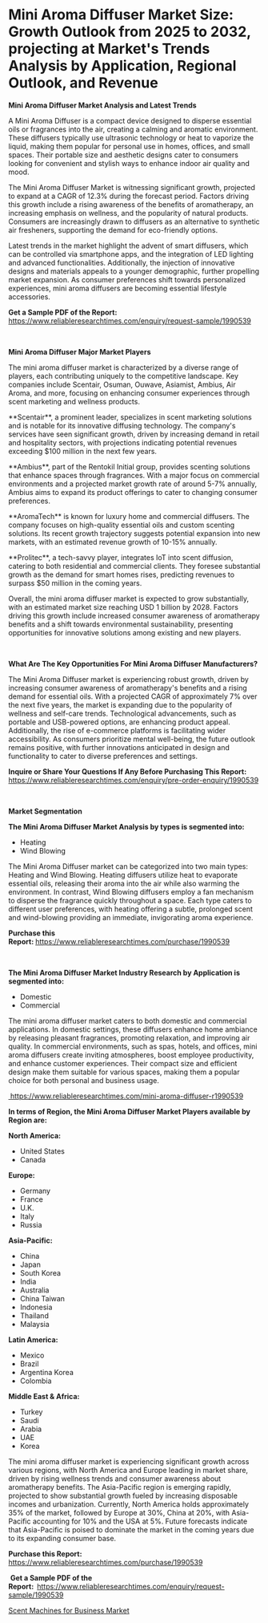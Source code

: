 <p><h1>Mini Aroma Diffuser Market Size: Growth Outlook from 2025 to 2032, projecting at Market's Trends Analysis by Application, Regional Outlook, and Revenue</h1></p><p><strong>Mini Aroma Diffuser Market Analysis and Latest Trends</strong></p>
<p><p>A Mini Aroma Diffuser is a compact device designed to disperse essential oils or fragrances into the air, creating a calming and aromatic environment. These diffusers typically use ultrasonic technology or heat to vaporize the liquid, making them popular for personal use in homes, offices, and small spaces. Their portable size and aesthetic designs cater to consumers looking for convenient and stylish ways to enhance indoor air quality and mood.</p><p>The Mini Aroma Diffuser Market is witnessing significant growth, projected to expand at a CAGR of 12.3% during the forecast period. Factors driving this growth include a rising awareness of the benefits of aromatherapy, an increasing emphasis on wellness, and the popularity of natural products. Consumers are increasingly drawn to diffusers as an alternative to synthetic air fresheners, supporting the demand for eco-friendly options.</p><p>Latest trends in the market highlight the advent of smart diffusers, which can be controlled via smartphone apps, and the integration of LED lighting and advanced functionalities. Additionally, the injection of innovative designs and materials appeals to a younger demographic, further propelling market expansion. As consumer preferences shift towards personalized experiences, mini aroma diffusers are becoming essential lifestyle accessories.</p></p>
<p><strong>Get a Sample PDF of the Report:&nbsp;</strong> <a href="https://www.reliableresearchtimes.com/enquiry/request-sample/1990539?utm_campaign=2033&utm_medium=2&utm_source=Github&utm_content=ia&utm_term=08022025&utm_id=mini-aroma-diffuser">https://www.reliableresearchtimes.com/enquiry/request-sample/1990539</a></p>
<p>&nbsp;</p>
<p><strong>Mini Aroma Diffuser Major Market Players</strong></p>
<p><p>The mini aroma diffuser market is characterized by a diverse range of players, each contributing uniquely to the competitive landscape. Key companies include Scentair, Osuman, Ouwave, Asiamist, Ambius, Air Aroma, and more, focusing on enhancing consumer experiences through scent marketing and wellness products.</p><p>**Scentair**, a prominent leader, specializes in scent marketing solutions and is notable for its innovative diffusing technology. The company's services have seen significant growth, driven by increasing demand in retail and hospitality sectors, with projections indicating potential revenues exceeding $100 million in the next few years.</p><p>**Ambius**, part of the Rentokil Initial group, provides scenting solutions that enhance spaces through fragrances. With a major focus on commercial environments and a projected market growth rate of around 5-7% annually, Ambius aims to expand its product offerings to cater to changing consumer preferences.</p><p>**AromaTech** is known for luxury home and commercial diffusers. The company focuses on high-quality essential oils and custom scenting solutions. Its recent growth trajectory suggests potential expansion into new markets, with an estimated revenue growth of 10-15% annually.</p><p>**Prolitec**, a tech-savvy player, integrates IoT into scent diffusion, catering to both residential and commercial clients. They foresee substantial growth as the demand for smart homes rises, predicting revenues to surpass $50 million in the coming years.</p><p>Overall, the mini aroma diffuser market is expected to grow substantially, with an estimated market size reaching USD 1 billion by 2028. Factors driving this growth include increased consumer awareness of aromatherapy benefits and a shift towards environmental sustainability, presenting opportunities for innovative solutions among existing and new players.</p></p>
<p>&nbsp;</p>
<p><strong>What Are The Key Opportunities For Mini Aroma Diffuser Manufacturers?</strong></p>
<p><p>The Mini Aroma Diffuser market is experiencing robust growth, driven by increasing consumer awareness of aromatherapy's benefits and a rising demand for essential oils. With a projected CAGR of approximately 7% over the next five years, the market is expanding due to the popularity of wellness and self-care trends. Technological advancements, such as portable and USB-powered options, are enhancing product appeal. Additionally, the rise of e-commerce platforms is facilitating wider accessibility. As consumers prioritize mental well-being, the future outlook remains positive, with further innovations anticipated in design and functionality to cater to diverse preferences and settings.</p></p>
<p><strong>Inquire or Share Your Questions If Any Before Purchasing This Report:</strong> <a href="https://www.reliableresearchtimes.com/enquiry/pre-order-enquiry/1990539?utm_campaign=2033&utm_medium=2&utm_source=Github&utm_content=ia&utm_term=08022025&utm_id=mini-aroma-diffuser">https://www.reliableresearchtimes.com/enquiry/pre-order-enquiry/1990539</a></p>
<p>&nbsp;</p>
<p><strong>Market Segmentation</strong></p>
<p><strong>The Mini Aroma Diffuser Market Analysis by types is segmented into:</strong></p>
<p><ul><li>Heating</li><li>Wind Blowing</li></ul></p>
<p><p>The Mini Aroma Diffuser market can be categorized into two main types: Heating and Wind Blowing. Heating diffusers utilize heat to evaporate essential oils, releasing their aroma into the air while also warming the environment. In contrast, Wind Blowing diffusers employ a fan mechanism to disperse the fragrance quickly throughout a space. Each type caters to different user preferences, with heating offering a subtle, prolonged scent and wind-blowing providing an immediate, invigorating aroma experience.</p></p>
<p><strong>Purchase this Report:&nbsp;</strong><a href="https://www.reliableresearchtimes.com/purchase/1990539?utm_campaign=2033&utm_medium=2&utm_source=Github&utm_content=ia&utm_term=08022025&utm_id=mini-aroma-diffuser">https://www.reliableresearchtimes.com/purchase/1990539</a></p>
<p>&nbsp;</p>
<p><strong>The Mini Aroma Diffuser Market Industry Research by Application is segmented into:</strong></p>
<p><ul><li>Domestic</li><li>Commercial</li></ul></p>
<p><p>The mini aroma diffuser market caters to both domestic and commercial applications. In domestic settings, these diffusers enhance home ambiance by releasing pleasant fragrances, promoting relaxation, and improving air quality. In commercial environments, such as spas, hotels, and offices, mini aroma diffusers create inviting atmospheres, boost employee productivity, and enhance customer experiences. Their compact size and efficient design make them suitable for various spaces, making them a popular choice for both personal and business usage.</p></p>
<p><a href="https://www.reliableresearchtimes.com/mini-aroma-diffuser-r1990539?utm_campaign=2033&utm_medium=2&utm_source=Github&utm_content=ia&utm_term=08022025&utm_id=mini-aroma-diffuser">&nbsp;https://www.reliableresearchtimes.com/mini-aroma-diffuser-r1990539</a></p>
<p><strong>In terms of Region, the Mini Aroma Diffuser Market Players available by Region are:</strong></p>
<p>
    <p> <strong> North America: </strong>
        <ul>
            <li>United States</li>
            <li>Canada</li>
        </ul>
        </p> 
    <p> <strong> Europe: </strong>
        <ul>
            <li>Germany</li>
            <li>France</li>
            <li>U.K.</li>
            <li>Italy</li>
            <li>Russia</li>
        </ul>
        </p> 
    <p> <strong> Asia-Pacific: </strong>
        <ul>
            <li>China</li>
            <li>Japan</li>
            <li>South Korea</li>
            <li>India</li>
            <li>Australia</li>
            <li>China Taiwan</li>
            <li>Indonesia</li>
            <li>Thailand</li>
            <li>Malaysia</li>
        </ul>
        </p> 
    <p> <strong> Latin America: </strong>
        <ul>
            <li>Mexico</li>
            <li>Brazil</li>
            <li>Argentina Korea</li>
            <li>Colombia</li>
        </ul>
        </p> 
    <p> <strong> Middle East & Africa: </strong>
        <ul>
            <li>Turkey</li>
            <li>Saudi</li>
            <li>Arabia</li>
            <li>UAE</li>
            <li>Korea</li>
        </ul>
    </p>
    </p>
<p><p>The mini aroma diffuser market is experiencing significant growth across various regions, with North America and Europe leading in market share, driven by rising wellness trends and consumer awareness about aromatherapy benefits. The Asia-Pacific region is emerging rapidly, projected to show substantial growth fueled by increasing disposable incomes and urbanization. Currently, North America holds approximately 35% of the market, followed by Europe at 30%, China at 20%, with Asia-Pacific accounting for 10% and the USA at 5%. Future forecasts indicate that Asia-Pacific is poised to dominate the market in the coming years due to its expanding consumer base.</p></p>
<p><strong>Purchase this Report: </strong><a href="https://www.reliableresearchtimes.com/purchase/1990539?utm_campaign=2033&utm_medium=2&utm_source=Github&utm_content=ia&utm_term=08022025&utm_id=mini-aroma-diffuser">https://www.reliableresearchtimes.com/purchase/1990539</a></p>
<p>&nbsp;<strong>Get a Sample PDF of the Report:&nbsp;&nbsp;</strong><a href="https://www.reliableresearchtimes.com/enquiry/request-sample/1990539?utm_campaign=2033&utm_medium=2&utm_source=Github&utm_content=ia&utm_term=08022025&utm_id=mini-aroma-diffuser">https://www.reliableresearchtimes.com/enquiry/request-sample/1990539</a></p>
<p><strong></strong></p>
<p><p><a href="https://github.com/ygfu6u/Market-Research-Report-List-1/blob/main/scent-machines-for-business-market.md?utm_campaign=2033&utm_medium=2&utm_source=Github&utm_content=ia&utm_term=08022025&utm_id=mini-aroma-diffuser">Scent Machines for Business Market</a></p></p>